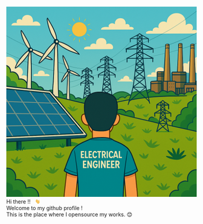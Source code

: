  <img src="https://github.com/satishadhikari07/satishadhikari07/blob/main/Files%20for%20Profile%20Config/20250423_1402_Short-Haired%20Engineer%20Scene_remix_01jsgvfyywfc4r7r2f5d9b9s7s%20(1).png"></a> <br>
Hi there !! &nbsp; <img src="https://github.com/satishadhikari07/satishadhikari07/blob/main/Files%20for%20Profile%20Config/tenor.gif" width="3%"></a> <br>
Welcome to my github profile ! <br>
This is the place where I opensource my works. 😊

<!--
**satishadhikari07/satishadhikari07** is a ✨ _special_ ✨ repository because its `README.md` (this file) appears on your GitHub profile.

Here are some ideas to get you started:

- 🔭 I’m currently working on ...
- 🌱 I’m currently learning ...
- 👯 I’m looking to collaborate on ...
- 🤔 I’m looking for help with ...
- 💬 Ask me about ...
- 📫 How to reach me: ...
- 😄 Pronouns: ...
- ⚡ Fun fact: ...
-->
